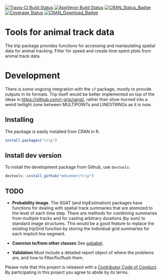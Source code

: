 
<!-- README.md is generated from README.Rmd. Please edit that file -->

[![Travis-CI Build
Status](https://travis-ci.org/Trackage/trip.svg?branch=master)](https://travis-ci.org/Trackage/trip)
[![AppVeyor Build
Status](https://ci.appveyor.com/api/projects/status/github/mdsumner/trip?branch=master&svg=true)](https://ci.appveyor.com/project/mdsumner/trip)
[![CRAN\_Status\_Badge](http://www.r-pkg.org/badges/version/trip)](https://cran.r-project.org/package=trip)
[![Coverage
Status](https://img.shields.io/codecov/c/github/Trackage/trip/master.svg)](https://codecov.io/github/Trackage/trip?branch=master)
[![CRAN\_Download\_Badge](http://cranlogs.r-pkg.org/badges/trip)](https://cran.r-project.org/package=trip)

# Tools for animal track data

The trip package provides functions for accessing and manipulating
spatial data for animal tracking. Filter for speed and create time spent
plots from animal track data.

# Development

There is some ongoing integration with the `sf` package, mostly to
provide outputs in its formats. Trip itself would be better implemented
on top of the ideas in <https://github.com/r-gris/rangl/>, rather than
shoe-horned into a weird twilight zone between MULTIPOINTs and
LINESTRINGs as it is now.

## Installing

The package is easily installed from CRAN in R.

``` r
install.packages("trip")
```

## Install dev version

To install the development package from Github, use `devtools`:

``` r
devtools::install_github("mdsumner/trip")
```

## TODO

  - **Probability image**. The SGAT (and tripEstimation) packages have
    functions for dealing with spatial track summaries that are atomized
    to the level of each time step. There are methods for combining
    summaries from multiple tracks and for casting arbitrary durations
    (by sum) to standard image structures. This would be a good feature
    to replace the existing tripGrid function by storing the individual
    grid summaries for each implicit line segment.

  - **Coercion to/from other classes** See
    [spbabel](https://github.com/mdsumner/spbabel).

  - **Validation** Must include a detailed report object of where the
    problems are, and how to filter/fix/flush them.

Please note that this project is released with a [Contributor Code of
Conduct](CONDUCT.md). By participating in this project you agree to
abide by its terms.
